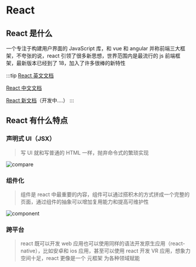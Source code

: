 # React

## React 是什么

一个专注于构建用户界面的 JavaScript 库，和 vue 和 angular 并称前端三大框架，不夸张的说，react 引领了很多新思想，世界范围内是最流行的 js 前端框架，最新版本已经到了 18，加入了许多很棒的新特性

:::tip
[React 英文文档](https://reactjs.org/)

[React 中文文档](https://zh-hans.reactjs.org/)

[React 新文档](https://beta.reactjs.org/)（开发中....）
:::

## React 有什么特点

### 声明式 UI（JSX）

> 写 UI 就和写普通的 HTML 一样，抛弃命令式的繁琐实现

![compare](/image/compareReact.png)

### 组件化

> 组件是 react 中最重要的内容，组件可以通过搭积木的方式拼成一个完整的页面，通过组件的抽象可以增加复用能力和提高可维护性

![component](/image/componentReact.png)

### 跨平台

> react 既可以开发 web 应用也可以使用同样的语法开发原生应用（react-native），比如安卓和 ios 应用，甚至可以使用 react 开发 VR 应用，想象力空间十足，react 更像是一个 元框架 为各种领域赋能
